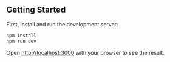 

## Getting Started

First, install and run the development server:

```bash
npm install
npm run dev
```

Open [http://localhost:3000](http://localhost:3000) with your browser to see the result.
